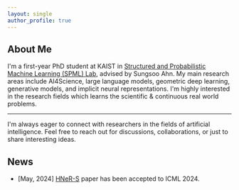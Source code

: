 ```yaml
---
layout: single
author_profile: true
---
```


<!-- You can uncomment the below line if you have a professional or personal icon that represents you or your blog's brand -->
<!-- ![icon](/assets/icon/about.png) --> 


## About Me

I'm a first-year PhD student at KAIST in [Structured and Probabilistic Machine Learning (SPML) Lab](https://sites.google.com/view/sungsooahn0215), advised by Sungsoo Ahn.  My main research areas include AI4Science, large language models, geometric deep learning, generative models, and implicit neural representations. I'm highly interested in the research fields which learns the scientific & continuous real world problems.

---

I'm always eager to connect with researchers in the fields of artificial intelligence. Feel free to reach out for discussions, collaborations, or just to share interesting ideas.

## News
* [May, 2024] [HNeR-S](https://openreview.net/forum?id=j6QZy90B93&referrer=%5Bthe%20profile%20of%20Sungsoo%20Ahn%5D(%2Fprofile%3Fid%3D~Sungsoo_Ahn1)) paper has been accepted to ICML 2024.